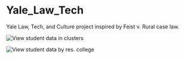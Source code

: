 # Yale_Law_Tech
Yale Law, Tech, and Culture project inspired by Feist v. Rural case law. 

![View student data in clusters](https://github.com/nicseve/Yale_Law_Tech/blob/master/public/img/map_clusters.png)

![View student data by res. college](https://github.com/nicseve/Yale_Law_Tech/blob/master/public/img/map_colleges.png)
